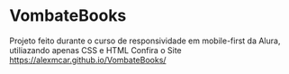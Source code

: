 # VombateBooks
Projeto feito durante o curso de responsividade em mobile-first da Alura, utiliazando apenas CSS e HTML
Confira o Site
https://alexmcar.github.io/VombateBooks/
